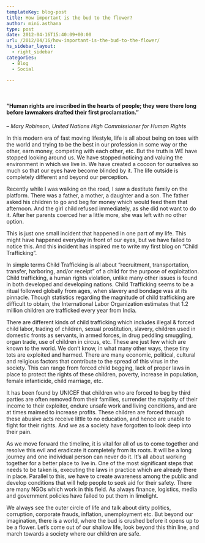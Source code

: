 ```yaml
---
templateKey: blog-post
title: How important is the bud to the flower?
author: mini.asthana
type: post
date: 2012-04-16T15:40:09+00:00
url: /2012/04/16/how-important-is-the-bud-to-the-flower/
hs_sidebar_layout:
  - right_sidebar
categories:
  - Blog
  - Social

---
```

&nbsp;

#### “Human rights are inscribed in the hearts of people; they were there long before lawmakers drafted their first proclamation.”

_– Mary Robinson, United Nations High Commissioner for Human Rights_

In this modern era of fast moving lifestyle, life is all about being on toes with the world and trying to be the best in our profession in some way or the other, earn money, competing with each other, etc. But the truth is WE have stopped looking around us. We have stopped noticing and valuing the environment in which we live in. We have created a cocoon for ourselves so much so that our eyes have become blinded by it. The life outside is completely different and beyond our perception.

Recently while I was walking on the road, I saw a destitute family on the platform. There was a father, a mother, a daughter and a son. The father asked his children to go and beg for money which would feed them that afternoon. And the girl child refused immediately, as she did not want to do it. After her parents coerced her a little more, she was left with no other option.

This is just one small incident that happened in one part of my life. This might have happened everyday in front of our eyes, but we have failed to notice this. And this incident has inspired me to write my first blog on “Child Trafficking”.

In simple terms Child Trafficking is all about “recruitment, transportation, transfer, harboring, and/or receipt” of a child for the purpose of exploitation. Child trafficking, a human rights violation, unlike many other issues is found in both developed and developing nations. Child Trafficking seems to be a ritual followed globally from ages, when slavery and bondage was at its pinnacle. Though statistics regarding the magnitude of child trafficking are difficult to obtain, the International Labor Organization estimates that 1.2 million children are trafficked every year from India.

There are different kinds of child trafficking which includes illegal & forced child labor, trading of children, sexual prostitution, slavery, children used in domestic fronts as servants, in armed forces, in drug peddling smuggling, organ trade, use of children in circus, etc. These are just few which are known to the world. We don’t know, in what many other ways, these tiny tots are exploited and harmed. There are many economic, political, cultural and religious factors that contribute to the spread of this virus in the society. This can range from forced child begging, lack of proper laws in place to protect the rights of these children, poverty, increase in population, female infanticide, child marriage, etc.

It has been found by UNICEF that children who are forced to beg by third parties are often removed from their families, surrender the majority of their income to their exploiter, endure unsafe work and living conditions, and are at times maimed to increase profits. These children are forced through these abusive acts receive little to no education, and hence are unable to fight for their rights. And we as a society have forgotten to look deep into their pain.

As we move forward the timeline, it is vital for all of us to come together and resolve this evil and eradicate it completely from its roots. It will be a long journey and one individual person can never do it. It’s all about working together for a better place to live in. One of the most significant steps that needs to be taken is, executing the laws in practice which are already there in place. Parallel to this, we have to create awareness among the public and develop conditions that will help people to seek aid for their safety. There are many NGOs which work in this field. As always finance, logistics, media and government policies have failed to put them in limelight.

We always see the outer circle of life and talk about dirty politics, corruption, corporate frauds, inflation, unemployment etc. But beyond our imagination, there is a world, where the bud is crushed before it opens up to be a flower. Let’s come out of our shallow life, look beyond this thin line, and march towards a society where our children are safe.